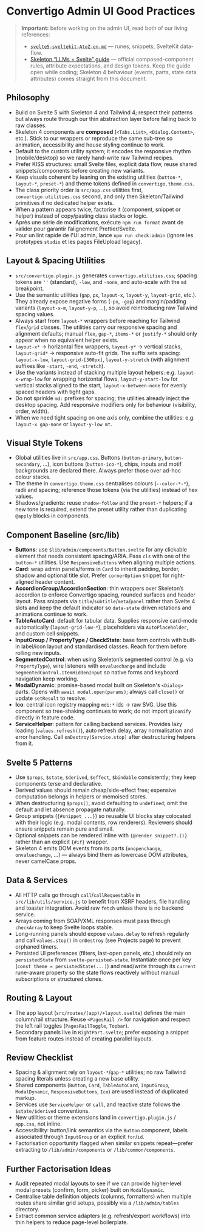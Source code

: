 # Convertigo Admin UI Good Practices

> **Important:** before working on the admin UI, read both of our living references:
>
> - [`svelte5-sveltekit-AtoZ-en.md`](svelte5-sveltekit-AtoZ-en.md) — runes, snippets, SvelteKit data-flow.
> - [Skeleton “LLMs + Svelte” guide](https://www.skeleton.dev/llms-svelte.txt) — official composed-component rules, attribute expectations, and design tokens. Keep the guide open while coding; Skeleton 4 behaviour (events, parts, state data attributes) comes straight from this document.

## Philosophy

- Build on Svelte 5 with Skeleton 4 and Tailwind 4; respect their patterns but always route through our thin abstraction layer before falling back to raw classes.
- Skeleton 4 components are **composed** (`<Tabs.List>`, `<Dialog.Content>`, etc.). Stick to our wrappers or reproduce the same sub-tree so animation, accessibility and house styling continue to work.
- Default to the custom utility system; it encodes the responsive rhythm (mobile/desktop) so we rarely hand-write raw Tailwind recipes.
- Prefer KISS structures: small Svelte files, explicit data flow, reuse shared snippets/components before creating new variants.
- Keep visuals coherent by leaning on the existing utilities (`button-*`, `layout-*`, `preset-*`) and theme tokens defined in `convertigo.theme.css`.
- The class priority order is `src/app.css` utilities first, `convertigo.utilities.css` second, and only then Skeleton/Tailwind primitives if no dedicated helper exists.
- When a pattern appears twice, factorise it (component, snippet or helper) instead of copy/pasting class stacks or logic.
- Après une série de modifications, exécute `npm run format` avant de valider pour garantir l’alignement Prettier/Svelte.
- Pour un lint rapide de l'UI admin, lance `npm run check:admin` (ignore les prototypes `studio` et les pages FileUpload legacy).

## Layout & Spacing Utilities

- `src/convertigo.plugin.js` generates `convertigo.utilities.css`; spacing tokens are `''` (standard), `-low`, and `-none`, and auto-scale with the `md` breakpoint.
- Use the semantic utilities (`gap`, `px`, `layout-x`, `layout-y`, `layout-grid`, etc.). They already expose negative forms (`-px`, `-gap`) and margin/padding variants (`layout-x-m`, `layout-y-p`, ...), so avoid reintroducing raw Tailwind spacing values.
- Always start from `layout-*` wrappers before reaching for Tailwind `flex`/`grid` classes. The utilities carry our responsive spacing and alignment defaults; manual `flex`, `gap-*`, `items-*` or `justify-*` should only appear when no equivalent helper exists.
- `layout-x*` → horizontal flex wrappers, `layout-y*` → vertical stacks, `layout-grid*` → responsive auto-fit grids. The suffix sets spacing: `layout-x-low`, `layout-grid-[300px]`, `layout-y-stretch` (with alignment suffixes like `-start`, `-end`, `-stretch`).
- Use the variants instead of stacking multiple layout helpers: e.g. `layout-x-wrap-low` for wrapping horizontal flows, `layout-y-start-low` for vertical stacks aligned to the start, `layout-x-between-none` for evenly spaced headers with tight gaps.
- Do not sprinkle `md:` prefixes for spacing; the utilities already inject the desktop spacing. Add responsive modifiers only for behaviour (visibility, order, width).
- When we need tight spacing on one axis only, combine the utilities: e.g. `layout-x gap-none` or `layout-y-low mt`.

## Visual Style Tokens

- Global utilities live in `src/app.css`. Buttons (`button-primary`, `button-secondary`, ...), icon buttons (`button-ico-*`), chips, inputs and motif backgrounds are declared there. Always prefer those over ad-hoc colour stacks.
- The theme in `convertigo.theme.css` centralises colours (`--color-*-*`), radii and spacing; reference those tokens (via the utilities) instead of hex values.
- Shadows/gradients: reuse `shadow-follow` and the `preset-*` helpers; if a new tone is required, extend the preset utility rather than duplicating `@apply` blocks in components.

## Component Baseline (src/lib)

- **Buttons**: use `$lib/admin/components/Button.svelte` for any clickable element that needs consistent spacing/ARIA. Pass `cls` with one of the `button-*` utilities. Use `ResponsiveButtons` when aligning multiple actions.
- **Card**: wrap admin panels/forms in `Card` to inherit padding, border, shadow and optional title slot. Prefer `cornerOption` snippet for right-aligned header content.
- **AccordionGroup/AccordionSection**: thin wrappers over Skeleton’s accordion to enforce Convertigo spacing, rounded surfaces and header layout. Pass snippets via `title`/`subtitle`/`meta`/`panel` rather than Svelte 4 slots and keep the default indicator so `data-state` driven rotations and animations continue to work.
- **TableAutoCard**: default for tabular data. Supplies responsive card-mode automatically (`layout-grid-low-*`), placeholders via `AutoPlaceholder`, and custom cell snippets.
- **InputGroup / PropertyType / CheckState**: base form controls with built-in label/icon layout and standardised classes. Reach for them before rolling new inputs.
- **SegmentedControl**: when using Skeleton’s segmented control (e.g. via `PropertyType`), wire listeners with `onvaluechange` and include `SegmentedControl.ItemHiddenInput` so native forms and keyboard navigation keep working.
- **ModalDynamic**: promise-based modal built on Skeleton's `<Dialog>` parts. Opens with `await modal.open(params)`; always call `close()` or update `setResult` to resolve.
- **Ico**: central icon registry mapping `mdi:*` ids → raw SVG. Use this component so tree-shaking continues to work; do not import `@iconify` directly in feature code.
- **ServiceHelper**: pattern for calling backend services. Provides lazy loading (`values.refresh()`), auto refresh delay, array normalisation and error handling. Call `onDestroy(Service.stop)` after destructuring helpers from it.

## Svelte 5 Patterns

- Use `$props`, `$state`, `$derived`, `$effect`, `$bindable` consistently; they keep components terse and declarative.
- Derived values should remain cheap/side-effect free; expensive computation belongs in helpers or memoised stores.
- When destructuring `$props()`, avoid defaulting to `undefined`; omit the default and let absence propagate naturally.
- Group snippets (`{#snippet ...}`) so reusable UI blocks stay colocated with their logic (e.g. modal contents, row renderers). Reviewers should ensure snippets remain pure and small.
- Optional snippets can be rendered inline with `{@render snippet?.()}` rather than an explicit `{#if}` wrapper.
- Skeleton 4 emits DOM events from its parts (`onopenchange`, `onvaluechange`, …) — always bind them as lowercase DOM attributes, never camelCase props.

## Data & Services

- All HTTP calls go through `call`/`callRequestable` in `src/lib/utils/service.js` to benefit from XSRF headers, file handling and toaster integration. Avoid raw `fetch` unless there is no backend service.
- Arrays coming from SOAP/XML responses must pass through `checkArray` to keep Svelte loops stable.
- Long-running panels should expose `values.delay` to refresh regularly and call `values.stop()` in `onDestroy` (see Projects page) to prevent orphaned timers.
- Persisted UI preferences (filters, last-open panels, etc.) should rely on `persistedState` from `svelte-persisted-state`. Instantiate once per key (`const theme = persistedState(...)`) and read/write through its `current` rune-aware property so the state flows reactively without manual subscriptions or structured clones.

## Routing & Layout

- The app layout (`src/routes/(app)/+layout.svelte`) defines the main column/rail structure. Reuse `<PagesRail />` for navigation and respect the left rail toggles (`PagesRailToggle`, `Topbar`).
- Secondary panels live in `RightPart.svelte`; prefer exposing a snippet from feature routes instead of creating parallel layouts.

## Review Checklist

- Spacing & alignment rely on `layout-*`/`gap-*` utilities; no raw Tailwind spacing literals unless creating a new base utility.
- Shared components (`Button`, `Card`, `TableAutoCard`, `InputGroup`, `ModalDynamic`, `ResponsiveButtons`, `Ico`) are used instead of duplicated markup.
- Services use `ServiceHelper` or `call`, and reactive state follows the `$state/$derived` conventions.
- New utilities or theme extensions land in `convertigo.plugin.js` / `app.css`, not inline.
- Accessibility: button/link semantics via the `Button` component, labels associated through `InputGroup` or an explicit `for`/`id`.
- Factorisation opportunity flagged when similar snippets repeat—prefer extracting to `/lib/admin/components` or `/lib/common/components`.

## Further Factorisation Ideas

- Audit repeated modal layouts to see if we can provide higher-level modal presets (confirm, form, picker) built on `ModalDynamic`.
- Centralise table definition objects (columns, formatters) when multiple routes share similar grid setups, possibly via a `/lib/admin/tables` directory.
- Extract common service adapters (e.g. refresh/export workflows) into thin helpers to reduce page-level boilerplate.
